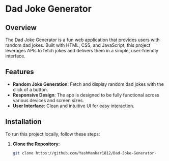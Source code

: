 # Dad Joke Generator

## Overview

The Dad Joke Generator is a fun web application that provides users with random dad jokes. Built with HTML, CSS, and JavaScript, this project leverages APIs to fetch jokes and delivers them in a simple, user-friendly interface.

## Features

- **Random Joke Generation**: Fetch and display random dad jokes with the click of a button.
- **Responsive Design**: The app is designed to be fully functional across various devices and screen sizes.
- **User Interface**: Clean and intuitive UI for easy interaction.

## Installation

To run this project locally, follow these steps:

1. **Clone the Repository**:
   ```bash
   git clone https://github.com/YashMankar1812/Dad-Joke-Generator-
